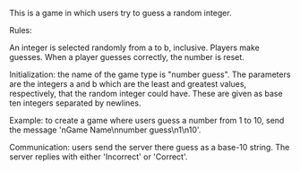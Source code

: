 This is a game in which users try to guess a random integer.

Rules:

An integer is selected randomly from a to b, inclusive. Players make guesses. When a player guesses correctly, the number is reset.

Initialization: the name of the game type is "number guess". The parameters are the integers a and b which are the least and greatest values, respectively, that the random integer could have. These are given as base ten integers separated by newlines.

Example: to create a game where users guess a number from 1 to 10, send the message 'nGame Name\nnumber guess\n1\n10'.

Communication: users send the server there guess as a base-10 string. The server replies with either 'Incorrect' or 'Correct'.